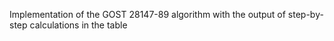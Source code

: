 Implementation of the GOST 28147-89 algorithm with the output of step-by-step calculations in the table
